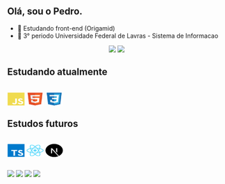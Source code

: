 ## Olá, sou o Pedro.



- 📘 Estudando front-end (Origamid)
- 📕 3° periodo Universidade Federal de Lavras - Sistema de Informacao 


<div align="center">
  <a hr° periodoeUniversidade Federal de Lavras - Sistema de Informacao .ai/phquintiliano">
  <img height="180em" src="https://github-readme-stats.vercel.app/api?username=phquintiliano&show_icons=true&theme=black&include_all_commits=true&count_private=true"/>
  <img height="180em" src="https://github-readme-stats.vercel.app/api/top-langs/?username=phquintiliano&layout=compact&langs_count=7&theme=black"/>
</div>

  
 ## Estudando atualmente 
<div style="display: inline_block"><br>
  <img align="center" alt="Pedro-Js" height="30" width="40" src="https://raw.githubusercontent.com/devicons/devicon/master/icons/javascript/javascript-plain.svg">
  <img align="center" alt="Pedro-HTML" height="30" width="40" src="https://raw.githubusercontent.com/devicons/devicon/master/icons/html5/html5-original.svg">
  <img align="center" alt="Pedro-CSS" height="30" width="40" src="https://raw.githubusercontent.com/devicons/devicon/master/icons/css3/css3-original.svg"> 

</div>
  
  ## Estudos futuros 
  <div style="display: inline_block"><br>
  
  <img align="center" alt="Pedro-Ts" height="30" width="40" src="https://raw.githubusercontent.com/devicons/devicon/master/icons/typescript/typescript-plain.svg">
  <img align="center" alt="Pedro-React" height="30" width="40" src="https://raw.githubusercontent.com/devicons/devicon/master/icons/react/react-original.svg">
  <img align="center" alt="Pedro-CSS" height="30" width="40" src="https://raw.githubusercontent.com/devicons/devicon/master/icons/nextjs/nextjs-original.svg">
 
</div>
  
   ## 
 
<div> 

  <a href="https://instagram.com/quintiliano_ph" target="_blank"><img src="https://img.shields.io/badge/-Instagram-%23E4405F?style=for-the-badge&logo=instagram&logoColor=white" target="_blank"></a>
  <a href="mailto:pedrohquintiliano16@gmail.com"><img src="https://img.shields.io/badge/-Gmail-%23333?style=for-the-badge&logo=gmail&logoColor=white" target="_blank"></a>
  <a href="https://www.linkedin.com/in/phquintiliano" target="_blank"><img src="https://img.shields.io/badge/-LinkedIn-%230077B5?style=for-the-badge&logo=linkedin&logoColor=white" target="_blank"></a> 
  <a href="https://api.whatsapp.com/send?phone=5535997144123&text=Olá,boa%20tarde" target="_blank"><img src="https://img.shields.io/badge/WhatsApp-25D366?style=for-the-badge&logo=whatsapp&logoColor=white" target="_blank"></a>
 
</div>
